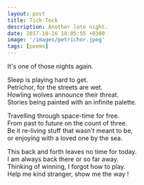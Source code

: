 ```yaml
---
layout: post
title: Tick-Tock
description: Another late night.
date: 2017-10-16 18:05:55 +0300
image: '/images/petrichor.jpeg'
tags: [poems]
---
```


It's one of those nights again.  

Sleep is playing hard to get.  
Petrichor, for the streets are wet.  
Howling wolves announce their threat.  
Stories being painted with an infinite palette.  

Travelling through space-time for free.  
From past to future on the count of three.  
Be it re-living stuff that wasn't meant to be,  
or enjoying with a loved one by the sea.  

This back and forth leaves no time for today.  
I am always back there or so far away.  
Thinking of winning, I forgot how to play.  
Help me kind stranger, show me the way !  